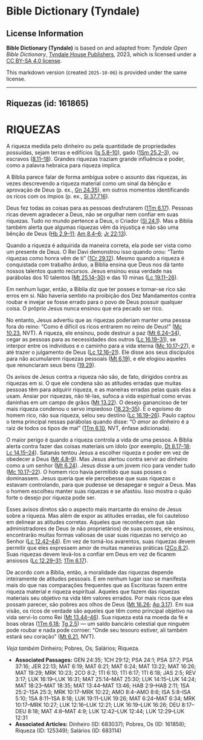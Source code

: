 # Bible Dictionary (Tyndale)

## License Information

**Bible Dictionary (Tyndale)** is based on and adapted from: _Tyndale Open Bible Dictionary_, [Tyndale House Publishers](https://tyndaleopenresources.com/), 2023, which is licensed under a [CC BY-SA 4.0 license](https://creativecommons.org/licenses/by-sa/4.0/legalcode.en).

This markdown version (created `2025-10-06`) is provided under the same license.



--------------------------------

## Riquezas (id: 161865)

RIQUEZAS
========

A riqueza medida pelo dinheiro ou pela quantidade de propriedades possuídas, sejam terras e edifícios ([Is 5\.8–10](https://ref.ly/Isa5:8-Isa5:10)), gado ([1Sm 25\.2–3](https://ref.ly/1Sam25:2-1Sam25:3)), ou escravos ([8\.11–18](https://ref.ly/1Sam8:11-1Sam8:18)). Grandes riquezas traziam grande influência e poder, como a palavra hebraica para riqueza implica.

A Bíblia parece falar de forma ambígua sobre o assunto das riquezas, às vezes descrevendo a riqueza material como um sinal da bênção e aprovação de Deus (p. ex., [Gn 24\.35](https://ref.ly/Gen24:35)), em outros momentos identificando os ricos com os ímpios (p. ex., [Sl 37\.7,16](https://ref.ly/Ps37:7)).

Deus fez todas as coisas para as pessoas desfrutarem ([1Tm 6\.17](https://ref.ly/1Tim6:17)). Pessoas ricas devem agradecer a Deus, não se orgulhar nem confiar em suas riquezas. Tudo no mundo pertence a Deus, o Criador ([Sl 24\.1](https://ref.ly/Ps24:1)). Mas a Bíblia também alerta que algumas riquezas vêm da injustiça e não são uma bênção de Deus ([Hb 2\.9–11](https://ref.ly/Hab2:9-Hab2:11); [Am 8\.4–6](https://ref.ly/Amos8:4-Amos8:6); [Jr 22:13](https://ref.ly/Jer22:13)).

Quando a riqueza é adquirida da maneira correta, ela pode ser vista como um presente de Deus. O Rei Davi demonstrou isso quando orou: “Tanto riquezas como honra vêm de ti” ([1Cr 29\.12](https://ref.ly/1Chr29:12)). Mesmo quando a riqueza é conquistada com trabalho árduo, a Bíblia ensina que Deus nos dá tanto nossos talentos quanto recursos. Jesus ensinou essa verdade nas parábolas dos 10 talentos ([Mt 25\.14–30](https://ref.ly/Matt25:14-Matt25:30)) e das 10 minas ([Lc 19\.11–26](https://ref.ly/Luke19:11-Luke19:26)).

Em nenhum lugar, então, a Bíblia diz que ter posses e tornar\-se rico são erros em si. Não haveria sentido na proibição dos Dez Mandamentos contra roubar e invejar se fosse errado para o povo de Deus possuir qualquer coisa. O próprio Jesus nunca ensinou que era pecado ser rico.

No entanto, Jesus advertiu que as riquezas poderiam manter uma pessoa fora do reino: “Como é difícil os ricos entrarem no reino de Deus!” ([Mc 10\.23](https://ref.ly/Mark10:23), NVT). A riqueza, ele ensinou, pode destruir a paz ([Mt 6\.24–34](https://ref.ly/Matt6:24-Matt6:34)), cegar as pessoas para as necessidades dos outros ([Lc 16\.19–31](https://ref.ly/Luke16:19-Luke16:31)), se interpor entre os indivíduos e o caminho para a vida eterna ([Mc 10\.17–27](https://ref.ly/Mark10:17-Mark10:27)), e até trazer o julgamento de Deus ([Lc 12\.16–21](https://ref.ly/Luke12:16-Luke12:21)). Ele disse aos seus discípulos para não acumularem riquezas pessoais ([Mt 6\.19](https://ref.ly/Matt6:19)), e ele elogiou aqueles que renunciaram seus bens ([19\.29](https://ref.ly/Matt19:29)).

Os avisos de Jesus contra a riqueza não são, de fato, dirigidos contra as riquezas em si. O que ele condena são as atitudes erradas que muitas pessoas têm para adquirir riqueza, e as maneiras erradas pelas quais elas a usam. Ansiar por riquezas, não tê\-las, sufoca a vida espiritual como ervas daninhas em um campo de grãos ([Mt 13\.22](https://ref.ly/Matt13:22)). O desejo ganancioso de ter mais riqueza condenou o servo impiedoso ([18\.23–35](https://ref.ly/Matt18:23-Matt18:35)). E o egoísmo do homem rico, não sua riqueza, selou seu destino ([Lc 16\.19–26](https://ref.ly/Luke16:19-Luke16:26)). Paulo captou o tema principal nessas parábolas quando disse: “O *amor* ao dinheiro é a raiz de todos os tipos de mal” ([1Tm 6\.10](https://ref.ly/1Tim6:10), NVT, ênfase adicionada).

O maior perigo é quando a riqueza controla a vida de uma pessoa. A Bíblia alerta contra fazer das coisas materiais um ídolo (por exemplo, [Dt 8\.17–18](https://ref.ly/Deut8:17-Deut8:18); [Lc 14\.15–24](https://ref.ly/Luke14:15-Luke14:24)). Satanás tentou Jesus a escolher riqueza e poder em vez de obedecer a Deus ([Mt 4\.8–9](https://ref.ly/Matt4:8-Matt4:9)). Mas Jesus alertou contra servir ao dinheiro como a um senhor ([Mt 6\.24](https://ref.ly/Matt6:24)). Jesus disse a um jovem rico para vender tudo ([Mc 10\.17–22](https://ref.ly/Mark10:17-Mark10:22)). O homem rico havia permitido que suas posses o dominassem. Jesus queria que ele percebesse que suas riquezas o estavam controlando, para que pudesse se desapegar e seguir a Deus. Mas o homem escolheu manter suas riquezas e se afastou. Isso mostra o quão forte o desejo por riqueza pode ser.

Esses avisos diretos são o aspecto mais marcante do ensino de Jesus sobre a riqueza. Mas além de expor as atitudes erradas, ele foi cauteloso em delinear as atitudes corretas. Aqueles que reconhecem que são administradores de Deus (e não proprietários) de suas posses, ele ensinou, encontrarão muitas formas valiosas de usar suas riquezas no serviço ao Senhor ([Lc 12\.42–44](https://ref.ly/Luke12:42-Luke12:44)). Em vez de torná\-los avarentos, suas riquezas devem permitir que eles expressem amor de muitas maneiras práticas ([2Co 8\.2](https://ref.ly/2Cor8:2)). Suas riquezas devem levá\-los a confiar em Deus em vez de ficarem ansiosos ([Lc 12\.29–31](https://ref.ly/Luke12:29-Luke12:31); [1Tm 6\.17](https://ref.ly/1Tim6:17)).

De acordo com a Bíblia, então, a moralidade das riquezas depende inteiramente de atitudes pessoais. E em nenhum lugar isso se manifesta mais do que nas comparações frequentes que as Escrituras fazem entre riqueza material e riqueza espiritual. Aqueles que fazem das riquezas materiais seu objetivo na vida têm valores errados. Por mais ricos que eles possam parecer, são pobres aos olhos de Deus ([Mt 16\.26](https://ref.ly/Matt16:26); [Ap 3\.17](https://ref.ly/Rev3:17)). Em sua visão, os ricos de verdade são aqueles que têm como principal objetivo na vida servi\-lo como Rei ([Mt 13\.44–46](https://ref.ly/Matt13:44-Matt13:46)). Sua riqueza está na moeda da fé e boas obras ([1Tm 6\.18](https://ref.ly/1Tim6:18); [Tg 2\.5](https://ref.ly/Jas2:5)) — um saldo bancário celestial que ninguém pode roubar e nada pode corroer: “Onde seu tesouro estiver, ali também estará seu coração” ([Mt 6\.21](https://ref.ly/Matt6:21), NVT).

*Veja também* Dinheiro; Pobres, Os; Salários; Riqueza.

* **Associated Passages:** GEN 24:35; 1CH 29:12; PSA 24:1; PSA 37:7; PSA 37:16; JER 22:13; MAT 6:19; MAT 6:21; MAT 6:24; MAT 13:22; MAT 16:26; MAT 19:29; MRK 10:23; 2CO 8:2; 1TI 6:10; 1TI 6:17; 1TI 6:18; JAS 2:5; REV 3:17; LUK 16:19–LUK 16:31; MAT 25:14–MAT 25:30; LUK 14:15–LUK 14:24; MAT 18:23–MAT 18:35; MAT 13:44–MAT 13:46; HAB 2:9–HAB 2:11; 1SA 25:2–1SA 25:3; MRK 10:17–MRK 10:22; AMO 8:4–AMO 8:6; ISA 5:8–ISA 5:10; 1SA 8:11–1SA 8:18; LUK 19:11–LUK 19:26; MAT 6:24–MAT 6:34; MRK 10:17–MRK 10:27; LUK 12:16–LUK 12:21; LUK 16:19–LUK 16:26; DEU 8:17–DEU 8:18; MAT 4:8–MAT 4:9; LUK 12:42–LUK 12:44; LUK 12:29–LUK 12:31
* **Associated Articles:** Dinheiro (ID: 683037); Pobres, Os (ID: 161858); Riqueza (ID: 125349); Salários (ID: 683114)

